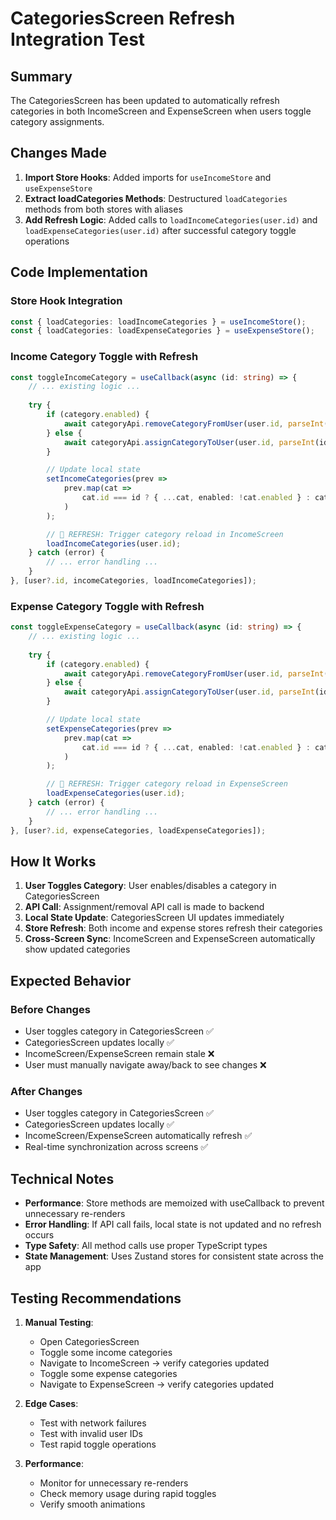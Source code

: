 # CategoriesScreen Refresh Integration Test

## Summary
The CategoriesScreen has been updated to automatically refresh categories in both IncomeScreen and ExpenseScreen when users toggle category assignments.

## Changes Made
1. **Import Store Hooks**: Added imports for `useIncomeStore` and `useExpenseStore`
2. **Extract loadCategories Methods**: Destructured `loadCategories` methods from both stores with aliases
3. **Add Refresh Logic**: Added calls to `loadIncomeCategories(user.id)` and `loadExpenseCategories(user.id)` after successful category toggle operations

## Code Implementation

### Store Hook Integration
```typescript
const { loadCategories: loadIncomeCategories } = useIncomeStore();
const { loadCategories: loadExpenseCategories } = useExpenseStore();
```

### Income Category Toggle with Refresh
```typescript
const toggleIncomeCategory = useCallback(async (id: string) => {
    // ... existing logic ...
    
    try {
        if (category.enabled) {
            await categoryApi.removeCategoryFromUser(user.id, parseInt(id));
        } else {
            await categoryApi.assignCategoryToUser(user.id, parseInt(id));
        }

        // Update local state
        setIncomeCategories(prev => 
            prev.map(cat => 
                cat.id === id ? { ...cat, enabled: !cat.enabled } : cat
            )
        );

        // 🔄 REFRESH: Trigger category reload in IncomeScreen
        loadIncomeCategories(user.id);
    } catch (error) {
        // ... error handling ...
    }
}, [user?.id, incomeCategories, loadIncomeCategories]);
```

### Expense Category Toggle with Refresh
```typescript
const toggleExpenseCategory = useCallback(async (id: string) => {
    // ... existing logic ...
    
    try {
        if (category.enabled) {
            await categoryApi.removeCategoryFromUser(user.id, parseInt(id));
        } else {
            await categoryApi.assignCategoryToUser(user.id, parseInt(id));
        }

        // Update local state
        setExpenseCategories(prev => 
            prev.map(cat => 
                cat.id === id ? { ...cat, enabled: !cat.enabled } : cat
            )
        );

        // 🔄 REFRESH: Trigger category reload in ExpenseScreen
        loadExpenseCategories(user.id);
    } catch (error) {
        // ... error handling ...
    }
}, [user?.id, expenseCategories, loadExpenseCategories]);
```

## How It Works

1. **User Toggles Category**: User enables/disables a category in CategoriesScreen
2. **API Call**: Assignment/removal API call is made to backend
3. **Local State Update**: CategoriesScreen UI updates immediately
4. **Store Refresh**: Both income and expense stores refresh their categories
5. **Cross-Screen Sync**: IncomeScreen and ExpenseScreen automatically show updated categories

## Expected Behavior

### Before Changes
- User toggles category in CategoriesScreen ✅
- CategoriesScreen updates locally ✅
- IncomeScreen/ExpenseScreen remain stale ❌
- User must manually navigate away/back to see changes ❌

### After Changes
- User toggles category in CategoriesScreen ✅
- CategoriesScreen updates locally ✅
- IncomeScreen/ExpenseScreen automatically refresh ✅
- Real-time synchronization across screens ✅

## Technical Notes

- **Performance**: Store methods are memoized with useCallback to prevent unnecessary re-renders
- **Error Handling**: If API call fails, local state is not updated and no refresh occurs
- **Type Safety**: All method calls use proper TypeScript types
- **State Management**: Uses Zustand stores for consistent state across the app

## Testing Recommendations

1. **Manual Testing**:
   - Open CategoriesScreen
   - Toggle some income categories
   - Navigate to IncomeScreen → verify categories updated
   - Toggle some expense categories
   - Navigate to ExpenseScreen → verify categories updated

2. **Edge Cases**:
   - Test with network failures
   - Test with invalid user IDs
   - Test rapid toggle operations

3. **Performance**:
   - Monitor for unnecessary re-renders
   - Check memory usage during rapid toggles
   - Verify smooth animations
